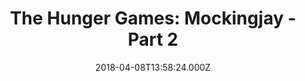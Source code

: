 ---
title: "The Hunger Games: Mockingjay - Part 2"
year: 2015
date: 2018-04-08T13:58:24.000Z
permalink: /almanac/movies/2018-04-08-the-hunger-games-mockingjay-part-2/index.html
rating: 3
---